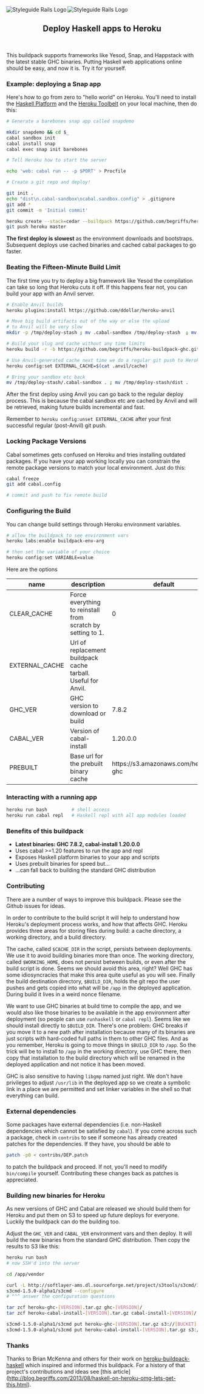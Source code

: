 <img src="img/haskell.png" alt="Styleguide Rails Logo" align="left" />
<img src="img/heroku.png" alt="Styleguide Rails Logo" align="left" />
<br />
<h2 align="center">Deploy Haskell apps to Heroku</h2>

<br />

This buildpack supports frameworks like Yesod, Snap, and Happstack with
the latest stable GHC binaries. Putting Haskell web applications online
should be easy, and now it is. Try it for yourself.

### Example: deploying a Snap app

Here's how to go from zero to "hello world" on Heroku. You'll need to
install the [Haskell Platform](http://www.haskell.org/platform/) and
the [Heroku Toolbelt](https://toolbelt.herokuapp.com/) on your local
machine, then do this:

```sh
# Generate a barebones snap app called snapdemo

mkdir snapdemo && cd $_
cabal sandbox init
cabal install snap
cabal exec snap init barebones

# Tell Heroku how to start the server

echo 'web: cabal run -- -p $PORT' > Procfile

# Create a git repo and deploy!

git init .
echo "dist\n.cabal-sandbox\ncabal.sandbox.config" > .gitignore
git add *
git commit -m 'Initial commit'

heroku create --stack=cedar --buildpack https://github.com/begriffs/heroku-buildpack-ghc.git
git push heroku master
```

**The first deploy is slowest** as the environment downloads and
bootstraps. Subsequent deploys use cached binaries and cached cabal
packages to go faster.

### Beating the Fifteen-Minute Build Limit

The first time you try to deploy a big framework like Yesod the
compilation can take so long that Heroku cuts it off. If this happens
fear not, you can build your app with an Anvil server.

```sh
# Enable Anvil builds
heroku plugins:install https://github.com/ddollar/heroku-anvil

# Move big build artifacts out of the way or else the upload
# to Anvil will be very slow
mkdir -p /tmp/deploy-stash ; mv .cabal-sandbox /tmp/deploy-stash  ; mv dist /tmp/deploy-stash

# Build your slug and cache without any time limits
heroku build -r -b https://github.com/begriffs/heroku-buildpack-ghc.git

# Use Anvil-generated cache next time we do a regular git push to Heroku
heroku config:set EXTERNAL_CACHE=$(cat .anvil/cache)

# Bring your sandbox etc back
mv /tmp/deploy-stash/.cabal-sandbox . ; mv /tmp/deploy-stash/dist .
```

After the first deploy using Anvil you can go back to the regular
deploy process. This is because the cabal sandbox etc are cached
by Anvil and will be retrieved, making future builds incremental
and fast.

Remember to `heroku config:unset EXTERNAL_CACHE` after your first
successful regular (post-Anvil) git push.

### Locking Package Versions

Cabal sometimes gets confused on Heroku and tries installing outdated
packages. If you have your app working locally you can constrain the
remote package versions to match your local environment. Just do this:

```sh
cabal freeze
git add cabal.config

# commit and push to fix remote build
```

### Configuring the Build

You can change build settings through Heroku environment variables.

```sh
# allow the buildpack to see environment vars
heroku labs:enable buildpack-env-arg

# then set the variable of your choice
heroku config:set VARIABLE=value
```

Here are the options
<table>
<thead>
<tr><th>name</th><th>description</th><th>default</th></tr>
</thead>
<tbody>
<tr>
  <td>CLEAR_CACHE</td>
  <td>Force everything to reinstall from scratch by setting to 1.</td>
  <td>0</td>
</tr>
<tr>
  <td>EXTERNAL_CACHE</td>
  <td>Url of replacement buildpack cache tarball. Useful for Anvil.</td>
  <td></td>
</tr>
<tr>
  <td>GHC_VER</td>
  <td>GHC version to download or build</td>
  <td>7.8.2</td>
</tr>
<tr>
  <td>CABAL_VER</td>
  <td>Version of cabal-install</td>
  <td>1.20.0.0</td>
</tr>
<tr>
  <td>PREBUILT</td>
  <td>Base url for the prebuilt binary cache</td>
  <td>https://s3.amazonaws.com/heroku-ghc</td>
</tr>
</tbody>
</table>


### Interacting with a running app

```sh
heroku run bash         # shell access
heroku run cabal repl   # Haskell repl with all app modules loaded
```

### Benefits of this buildpack

* **Latest binaries: GHC 7.8.2, cabal-install 1.20.0.0**
* Uses cabal >=1.20 features to run the app and repl
* Exposes Haskell platform binaries to your app and scripts
* Uses prebuilt binaries for speed but...
* ...can fall back to building the standard GHC distribution

### Contributing

There are a number of ways to improve this buildpack. Please see the
Github issues for ideas.

In order to contribute to the build script it will help to understand
how Heroku's deployment process works, and how that affects GHC. Heroku
provides three areas for storing files during build: a cache directory,
a working directory, and a build directory.

The cache, called `$CACHE_DIR` in the script, persists between
deployments. We use it to avoid building binaries more than once. The
working directory, called `$WORKING_HOME`, does not persist between
builds, or even after the build script is done. Seems we should avoid
this area, right? Well GHC has some idiosyncracies that make this area
quite useful as you will see. Finally the build destination directory,
`$BUILD_DIR`, holds the git repo the user pushes and gets copied into
what will be `/app` in the deployed application. During build it lives
in a weird nonce filename.

We want to use GHC binaries at build time to compile the app, and we
would also like those binaries to be available in the app environment
after deployment (so people can use `runhaskell` or `cabal repl`). Seems
like we should install directly to `$BUILD_DIR`. There's one problem:
GHC breaks if you move it to a new path after installation because many
of its binaries are just scripts with hard-coded full paths in them to
other GHC files. And as you remember, Heroku is going to move things in
`$BUILD_DIR` to `/app`. So the trick will be to install to `/app` in the
working directory, use GHC there, then copy that installation to the
build directory which will be renamed in the deployed application and
not notice it has been moved.

GHC is also sensitive to having `libgmp` named just right. We don't
have privileges to adjust `/usr/lib` in the deployed app so we create a
symbolic link in a place we are permitted and set linker variables in
the shell so that everything can build.

### External dependencies

Some packages have external dependencies (i.e. non-Haskell dependencies which cannot be satisfied by `cabal`). If you come across such a package, check in `contribs` to see if someone has already created patches for the dependencies. If they have, you should be able to
```sh
patch -p0 < contribs/DEP.patch
```
to patch the buildpack and proceed. If not, you'll need to modify `bin/compile` yourself. Contributing these changes back as patches is appreciated.

### Building new binaries for Heroku

As new versions of GHC and Cabal are released we should build them for
Heroku and put them on S3 to speed up future deploys for everyone. Luckily
the buildpack can do the building too.

Adjust the `GHC_VER` and `CABAL_VER` environment vars and then
deploy. It will build the new binaries from the standard GHC
distribution. Then copy the results to S3 like this:

```sh
heroku run bash
# now SSH'd into the server

cd /app/vendor

curl -L http://softlayer-ams.dl.sourceforge.net/project/s3tools/s3cmd/1.5.0-alpha1/s3cmd-1.5.0-alpha1.tar.gz | tar zx
s3cmd-1.5.0-alpha1/s3cmd --configure
# ^^^ answer the configuration questions

tar zcf heroku-ghc-[VERSION].tar.gz ghc-[VERSION]/
tar zcf heroku-cabal-install-[VERSION].tar.gz cabal-install-[VERSION]/

s3cmd-1.5.0-alpha1/s3cmd put heroku-ghc-[VERSION].tar.gz s3://[BUCKET]
s3cmd-1.5.0-alpha1/s3cmd put heroku-cabal-install-[VERSION].tar.gz s3://[BUCKET]
```

### Thanks

Thanks to Brian McKenna and others for their work on
[heroku-buildpack-haskell](https://github.com/puffnfresh/heroku-buildpack-haskell)
which inspired and informed this buildpack. For a history of that project's
contributions and ideas see [this article]
(http://blog.begriffs.com/2013/08/haskell-on-heroku-omg-lets-get-this.html).
